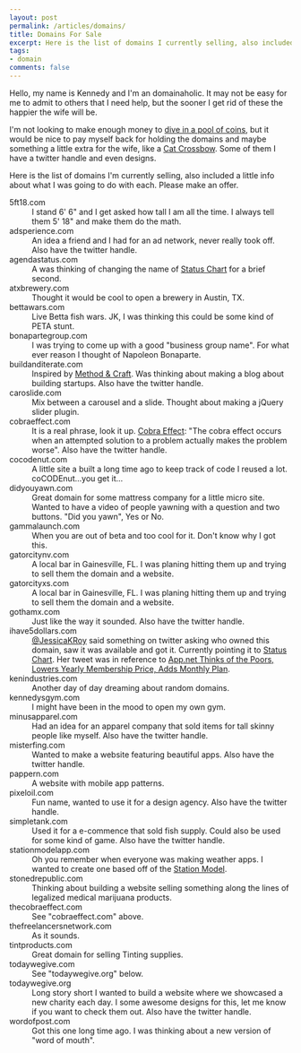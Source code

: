 ```yaml
---
layout: post
permalink: /articles/domains/
title: Domains For Sale
excerpt: Here is the list of domains I currently selling, also included a little info about what I was going to do with each. Please make an offer.
tags:
- domain
comments: false
---
```


<p>Hello, my name is Kennedy and I'm an domainaholic. It may not be easy for me to admit to others that I need help, but the sooner I get rid of these the happier the wife will be.</p>
<p>I'm not looking to make enough money to <a href="http://i.imgur.com/kU53Cxi.gif">dive in a pool of coins</a>, but it would be nice to pay myself back for holding the domains and maybe something a little extra for the wife, like a <a href="http://i.imgur.com/K6HNDHe.gif">Cat Crossbow</a>. Some of them I have a twitter handle and even designs.</p>
<p>Here is the list of domains I'm currently selling, also included a little info about what I was going to do with each. Please make an offer.</p>

<dl>
  <dt>5ft18.com</dt>
  <dd>I stand 6' 6" and I get asked how tall I am all the time. I always tell them 5' 18" and make them do the math.</dd>
  <dt>adsperience.com</dt>
  <dd>An idea a friend and I had for an ad network, never really took off. Also have the twitter handle.</dd>
  <dt>agendastatus.com</dt>
  <dd>A was thinking of changing the name of <a href="https://www.statuschart.com">Status Chart</a> for a brief second.</dd>
  <dt>atxbrewery.com</dt>
  <dd>Thought it would be cool to open a brewery in Austin, TX.</dd>
  <dt>bettawars.com</dt>
  <dd>Live Betta fish wars. JK, I was thinking this could be some kind of PETA stunt.</dd>
  <dt>bonapartegroup.com</dt>
  <dd>I was trying to come up with a good "business group name". For what ever reason I thought of Napoleon Bonaparte.</dd>
  <dt>buildanditerate.com</dt>
  <dd>Inspired by <a href="http://methodandcraft.com">Method &amp; Craft</a>. Was thinking about making a blog about building startups. Also have the twitter handle.</dd>
  <dt>caroslide.com</dt>
  <dd>Mix between a carousel and a slide. Thought about making a jQuery slider plugin.</dd>
  <dt>cobraeffect.com</dt>
  <dd>It is a real phrase, look it up. <a href="http://en.wikipedia.org/wiki/Cobra_effect">Cobra Effect</a>: "The cobra effect occurs when an attempted solution to a problem actually makes the problem worse". Also have the twitter handle.</dd>
  <dt>cocodenut.com</dt>
  <dd>A little site a built a long time ago to keep track of code I reused a lot. coCODEnut...you get it...</dd>
  <dt>didyouyawn.com</dt>
  <dd>Great domain for some mattress company for a little micro site. Wanted to have a video of people yawning with a question and two buttons. "Did you yawn", Yes or No.</dd>
  <dt>gammalaunch.com</dt>
  <dd>When you are out of beta and too cool for it. Don't know why I got this.</dd>
  <dt>gatorcitynv.com</dt>
  <dd>A local bar in Gainesville, FL. I was planing hitting them up and trying to sell them the domain and a website.</dd>
  <dt>gatorcityxs.com</dt>
  <dd>A local bar in Gainesville, FL. I was planing hitting them up and trying to sell them the domain and a website.</dd>
  <dt>gothamx.com</dt>
  <dd>Just like the way it sounded. Also have the twitter handle.</dd>
  <dt>ihave5dollars.com</dt>
  <dd><a href="https://twitter.com/JessicaKRoy">@JessicaKRoy</a> said something on twitter asking who owned this domain, saw it was available and got it. Currently pointing it to <a href="https://www.statuschart.com/">Status Chart</a>. Her tweet was in reference to <a href="http://betabeat.com/2012/10/app-net-thinks-of-the-poors-lowers-yearly-membership-price-adds-monthly-plan">App.net Thinks of the Poors, Lowers Yearly Membership Price, Adds Monthly Plan</a>.</dd>
  <dt>kenindustries.com</dt>
  <dd>Another day of day dreaming about random domains.</dd>
  <dt>kennedysgym.com</dt>
  <dd>I might have been in the mood to open my own gym.</dd>
  <dt>minusapparel.com</dt>
  <dd>Had an idea for an apparel company that sold items for tall skinny people like myself. Also have the twitter handle.</dd>
  <dt>misterfing.com</dt>
  <dd>Wanted to make a website featuring beautiful apps. Also have the twitter handle.</dd>
  <dt>pappern.com</dt>
  <dd>A website with mobile app patterns.</dd>
  <dt>pixeloil.com</dt>
  <dd>Fun name, wanted to use it for a design agency. Also have the twitter handle.</dd>
  <dt>simpletank.com</dt>
  <dd>Used it for a e-commence that sold fish supply. Could also be used for some kind of game. Also have the twitter handle.</dd>
  <dt>stationmodelapp.com</dt>
  <dd>Oh you remember when everyone was making weather apps. I wanted to create one based off of the <a href="http://en.wikipedia.org/wiki/Station_model">Station Model</a>. </dd>
  <dt>stonedrepublic.com</dt>
  <dd>Thinking about building a website selling something along the lines of legalized medical marijuana products.</dd>
  <dt>thecobraeffect.com</dt>
  <dd>See "cobraeffect.com" above.</dd>
  <dt>thefreelancersnetwork.com</dt>
  <dd>As it sounds.</dd>
  <dt>tintproducts.com</dt>
  <dd>Great domain for selling Tinting supplies.</dd>
  <dt>todaywegive.com</dt>
  <dd>See "todaywegive.org" below.</dd>
  <dt>todaywegive.org</dt>
  <dd>Long story short I wanted to build a website where we showcased a new charity each day. I some awesome designs for this, let me know if you want to check them out. Also have the twitter handle.</dd>
  <dt>wordofpost.com</dt>
  <dd>Got this one long time ago. I was thinking about a new version of "word of mouth".</dd>
</dl>
